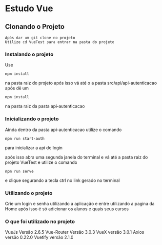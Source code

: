 # Estudo Vue

## Clonando o Projeto
```
Após dar um git clone no projeto
Utilize cd VueTest para entrar na pasta do projeto
```

### Instalando o projeto

Use
```
npm install
```
na pasta raiz do projeto
após isso vá até o a pasta src/api/api-autenticacao após dê um 

```
npm install
```
na pasta raiz da pasta api-autenticacao
 
 
### Inicializando o projeto


Ainda dentro da pasta api-autenticacao utilize o comando 


```
npm run start-auth
```

para inicializar a api de login

após isso abra uma segunda janela do terminal e vá até a pasta raiz do projeto VueTest e utilize o comando 

```
npm run serve
```

e clique segurando a tecla ctrl no link gerado no terminal

### Utilizando o projeto


Crie um login e senha utilizando a aplicação e entre utilizando a pagina da Home após isso é só adicionar os alunos e quais seus cursos


### O que foi utilizado no projeto

VueJs Versão 2.6.5
Vue-Router Versão 3.0.3
VueX versão 3.0.1
Axios versão 0.22.0
Vuetify versão 2.1.0


